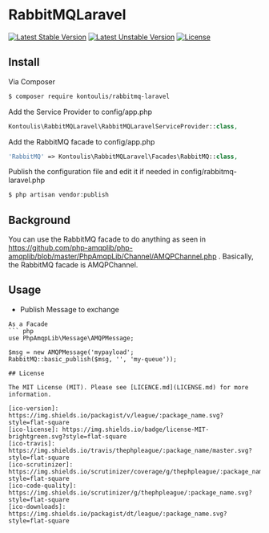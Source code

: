 # RabbitMQLaravel

[![Latest Stable Version](https://poser.pugx.org/kontoulis/rabbitmq-laravel/v/stable)](https://packagist.org/packages/kontoulis/rabbitmq-laravel)
[![Latest Unstable Version](https://poser.pugx.org/kontoulis/rabbit-manager/v/unstable)](https://packagist.org/packages/kontoulis/rabbitmq-laravel)
[![License](https://poser.pugx.org/kontoulis/rabbit-manager/license)](https://packagist.org/packages/kontoulis/rabbitmq-laravel)
## Install

Via Composer

``` bash
$ composer require kontoulis/rabbitmq-laravel
```

Add the Service Provider to config/app.php

``` php
Kontoulis\RabbitMQLaravel\RabbitMQLaravelServiceProvider::class,
```
Add the RabbitMQ facade to config/app.php

``` php
'RabbitMQ' => Kontoulis\RabbitMQLaravel\Facades\RabbitMQ::class,
```

Publish the configuration file and edit it if needed in config/rabbitmq-laravel.php
``` bash
$ php artisan vendor:publish
```

## Background

You can use the RabbitMQ facade to do anything as seen in https://github.com/php-amqplib/php-amqplib/blob/master/PhpAmqpLib/Channel/AMQPChannel.php . Basically, the RabbitMQ facade is AMQPChannel.

## Usage
- Publish Message to exchange

```
As a Facade
``` php
use PhpAmqpLib\Message\AMQPMessage;

$msg = new AMQPMessage('mypayload';         
RabbitMQ::basic_publish($msg, '', 'my-queue'));

## License

The MIT License (MIT). Please see [LICENCE.md](LICENSE.md) for more information.

[ico-version]: https://img.shields.io/packagist/v/league/:package_name.svg?style=flat-square
[ico-license]: https://img.shields.io/badge/license-MIT-brightgreen.svg?style=flat-square
[ico-travis]: https://img.shields.io/travis/thephpleague/:package_name/master.svg?style=flat-square
[ico-scrutinizer]: https://img.shields.io/scrutinizer/coverage/g/thephpleague/:package_name.svg?style=flat-square
[ico-code-quality]: https://img.shields.io/scrutinizer/g/thephpleague/:package_name.svg?style=flat-square
[ico-downloads]: https://img.shields.io/packagist/dt/league/:package_name.svg?style=flat-square
